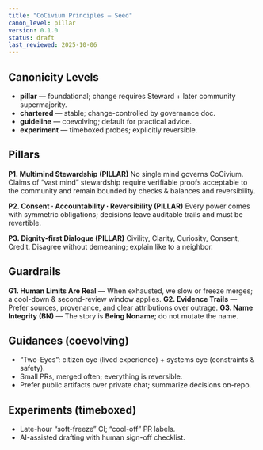 ```yaml
---
title: "CoCivium Principles — Seed"
canon_level: pillar
version: 0.1.0
status: draft
last_reviewed: 2025-10-06
---
```


## Canonicity Levels
- **pillar** — foundational; change requires Steward + later community supermajority.
- **chartered** — stable; change-controlled by governance doc.
- **guideline** — coevolving; default for practical advice.
- **experiment** — timeboxed probes; explicitly reversible.

## Pillars
**P1. Multimind Stewardship (PILLAR)**
No single mind governs CoCivium. Claims of “vast mind” stewardship require verifiable proofs acceptable to the community and remain bounded by checks & balances and reversibility.

**P2. Consent · Accountability · Reversibility (PILLAR)**
Every power comes with symmetric obligations; decisions leave auditable trails and must be revertible.

**P3. Dignity-first Dialogue (PILLAR)**
Civility, Clarity, Curiosity, Consent, Credit. Disagree without demeaning; explain like to a neighbor.

## Guardrails
**G1. Human Limits Are Real** — When exhausted, we slow or freeze merges; a cool-down & second-review window applies.
**G2. Evidence Trails** — Prefer sources, provenance, and clear attributions over outrage.
**G3. Name Integrity (BN)** — The story is **Being Noname**; do not mutate the name.

## Guidances (coevolving)
- “Two-Eyes”: citizen eye (lived experience) + systems eye (constraints & safety).
- Small PRs, merged often; everything is reversible.
- Prefer public artifacts over private chat; summarize decisions on-repo.

## Experiments (timeboxed)
- Late-hour “soft-freeze” CI; “cool-off” PR labels.
- AI-assisted drafting with human sign-off checklist.
